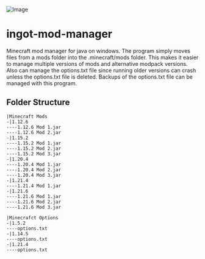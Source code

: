 ![Image](https://github.com/user-attachments/assets/9e168a17-fb2a-4600-a6bd-77dc0a6042f1)
# ingot-mod-manager
Minecraft mod manager for java on windows. The program simply moves files from a mods folder into the .minecraft/mods folder. This makes it easier to manage multiple versions of mods and alternative modpack versions. Also can manage the options.txt file since running older versions can crash unless the options.txt file is deleted. Backups of the options.txt file can be managed with this program.

## Folder Structure
```
|Minecraft Mods
-|1.12.6
----1.12.6 Mod 1.jar
----1.12.6 Mod 2.jar
-|1.15.2
----1.15.2 Mod 1.jar
----1.15.2 Mod 2.jar
----1.15.2 Mod 3.jar 
-|1.20.4
----1.20.4 Mod 1.jar
----1.20.4 Mod 2.jar
----1.20.4 Mod 3.jar
-|1.21.4
----1.21.4 Mod 1.jar
-|1.21.6
----1.21.6 Mod 1.jar
----1.21.6 Mod 2.jar
----1.21.6 Mod 3.jar

|Minecrafct Options
-|1.5.2
----options.txt
-|1.14.5
----options.txt
-|1.21.4
----options.txt
```

